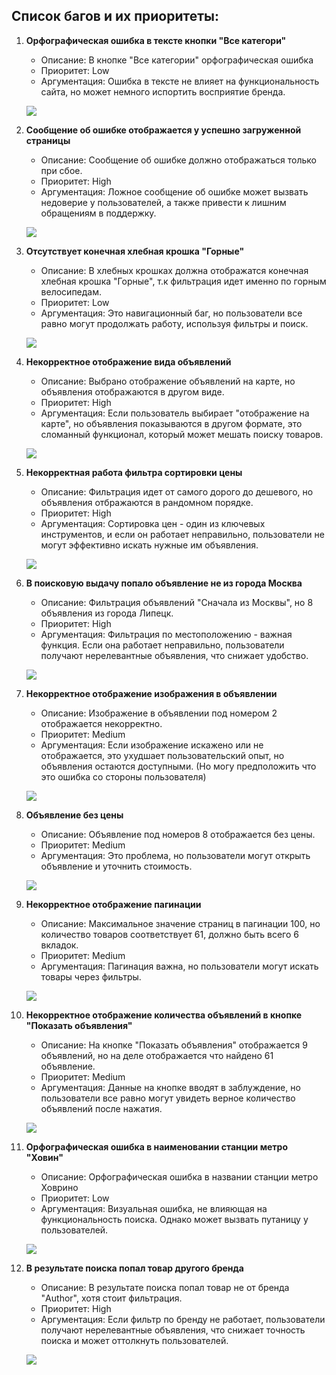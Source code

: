 ## Список багов и их приоритеты:

1. **Орфографическая ошибка в тексте кнопки "Все категори"**
    - Описание: В кнопке "Все категории" орфографическая ошибка
    - Приоритет: Low
    - Аргументация: Ошибка в тексте не влияет на функциональность сайта, но может немного испортить восприятие бренда.
    
    ![](./Screenshots/b1.png)

2. **Сообщение об ошибке отображается у успешно загруженной страницы**
    - Описание: Сообщение об ошибке должно отображаться только при сбое.
    - Приоритет: High
    - Аргументация: Ложное сообщение об ошибке может вызвать недоверие у пользователей, а также привести к лишним обращениям в поддержку.
    
    ![](./Screenshots/b2.png)

3. **Отсутствует конечная хлебная крошка "Горные"**
    - Описание: В хлебных крошках должна отображатся конечная хлебная крошка "Горные", т.к фильтрация идет именно по горным велосипедам.
    - Приоритет: Low
    - Аргументация: Это навигационный баг, но пользователи все равно могут продолжать работу, используя фильтры и поиск.
    
    ![](./Screenshots/b3.png)

4. **Некорректное отображение вида объявлений**
    - Описание: Выбрано отображение объявлений на карте, но объявления отображаются в другом виде.
    - Приоритет: High
    - Аргументация: Если пользователь выбирает "отображение на карте", но объявления показываются в другом формате, это сломанный функционал, который может мешать поиску товаров.
    
    ![](./Screenshots/b4.png)

5. **Некорректная работа фильтра сортировки цены**
    - Описание: Фильтрация идет от самого дорого до дешевого, но объявления отбражаются в рандомном порядке.
    - Приоритет: High
    - Аргументация: Сортировка цен - один из ключевых инструментов, и если он работает неправильно, пользователи не могут эффективно искать нужные им объявления.
    
    ![](./Screenshots/b5.png)

6. **В поисковую выдачу попало объявление не из города Москва**
    - Описание: Фильтрация объявлений "Cначала из Москвы", но 8 объявления из города Липецк.
    - Приоритет: High
    - Аргументация: Фильтрация по местоположению - важная функция. Если она работает неправильно, пользователи получают нерелевантные объявления, что снижает удобство.
    
    ![](./Screenshots/b6.png)

7. **Некорректное отображение изображения в объявлении**
    - Описание: Изображение в объявлении под номером 2 отображается некорректно.
    - Приоритет: Medium
    - Аргументация: Если изображение искажено или не отображается, это ухудшает пользовательский опыт, но объявления остаются доступными. (Но могу предположить что это ошибка со стороны пользователя)
    
    ![](./Screenshots/b7.png)

8. **Объявление без цены**
    - Описание: Объявление под номеров 8 отображается без цены.
    - Приоритет: Medium
    - Аргументация: Это проблема, но пользователи могут открыть объявление и уточнить стоимость.
    
    ![](./Screenshots/b8.png)

9. **Некорректное отображение пагинации**
    - Описание: Максимальное значение страниц в пагинации 100, но количество товаров соответствует 61, должно быть всего 6 вкладок.
    - Приоритет: Medium
    - Аргументация: Пагинация важна, но пользователи могут искать товары через фильтры.
    
    ![](./Screenshots/b9.png)

10. **Некорректное отображение количества объявлений в кнопке "Показать объявления"**
    - Описание: На кнопке "Показать объявления" отображается 9 объявлений, но на деле отображается что найдено 61 объявление.
    - Приоритет: Medium
    - Аргументация: Данные на кнопке вводят в заблуждение, но пользователи все равно могут увидеть верное количество объявлений после нажатия.
    
    ![](./Screenshots/b10.png)

11. **Орфографическая ошибка в наименовании станции метро "Ховин"**
    - Описание: Орфографическая ошибка в названии станции метро Ховрино
    - Приоритет: Low
    - Аргументация: Визуальная ошибка, не влияющая на функциональность поиска. Однако может вызвать путаницу у пользователей.
    
    ![](./Screenshots/b11.png)

12. **В результате поиска попал товар другого бренда**
    - Описание: В результате поиска попал товар не от бренда "Author", хотя стоит фильтрация.
    - Приоритет: High
    - Аргументация: Если фильтр по бренду не работает, пользователи получают нерелевантные объявления, что снижает точность поиска и может оттолкнуть пользователей.
    
    ![](./Screenshots/b12.png)